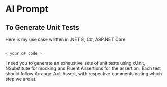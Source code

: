 # AI Prompt

## To Generate Unit Tests

Here is my use case written in .NET 8, C#, ASP.NET Core:

```csharp

< your c# code >

```

I need you to generate an exhaustive sets of unit tests using xUnit, NSubstitute for mocking and Fluent Assertions for the assertion. Each test should follow Arrange-Act-Assert, with respective comments noting which step we are at.
